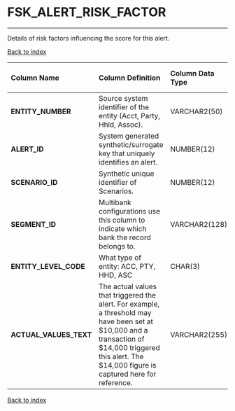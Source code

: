 # FSK_ALERT_RISK_FACTOR

---

Details of risk factors influencing the score for this alert.

[Back to index](./index.md)

| Column Name            | Column Definition                                                                                                                                                                                         | Column Data Type   | Column Null Option   | PK   | FK   |
|:-----------------------|:----------------------------------------------------------------------------------------------------------------------------------------------------------------------------------------------------------|:-------------------|:---------------------|:-----|:-----|
| **ENTITY_NUMBER**      | Source system identifier of the entity (Acct, Party, Hhld, Assoc).                                                                                                                                        | VARCHAR2(50)       | Not Null             | Yes  | No   |
| **ALERT_ID**           | System generated synthetic/surrogate key that uniquely identifies an alert.                                                                                                                               | NUMBER(12)         | Not Null             | No   | Yes  |
| **SCENARIO_ID**        | Synthetic unique identifier of Scenarios.                                                                                                                                                                 | NUMBER(12)         | Not Null             | No   | Yes  |
| **SEGMENT_ID**         | Multibank configurations use this column to indicate which bank the record belongs to.                                                                                                                    | VARCHAR2(128)      | Not Null             | No   | Yes  |
| **ENTITY_LEVEL_CODE**  | What type of entity: ACC, PTY, HHD, ASC                                                                                                                                                                      | CHAR(3)            | Not Null             | No   | No   |
| **ACTUAL_VALUES_TEXT** | The actual values that triggered the alert.  For example, a threshold may have been set at $10,000 and a transaction of $14,000 triggered this alert.  The $14,000 figure is captured here for reference. | VARCHAR2(255)      | Null                 | No   | No   |

[Back to index](./index.md)
